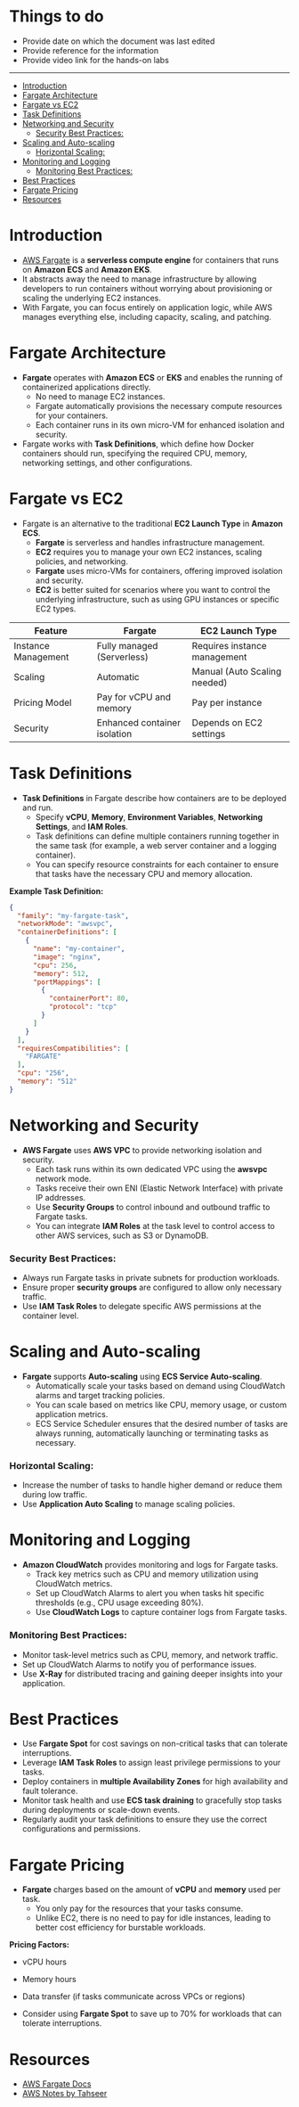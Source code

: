 <h1> Things to do </h1>

- Provide date on which the document was last edited
- Provide reference for the information
- Provide video link for the hands-on labs
---

- [Introduction](#introduction)
- [Fargate Architecture](#fargate-architecture)
- [Fargate vs EC2](#fargate-vs-ec2)
- [Task Definitions](#task-definitions)
- [Networking and Security](#networking-and-security)
    - [Security Best Practices:](#security-best-practices)
- [Scaling and Auto-scaling](#scaling-and-auto-scaling)
    - [Horizontal Scaling:](#horizontal-scaling)
- [Monitoring and Logging](#monitoring-and-logging)
    - [Monitoring Best Practices:](#monitoring-best-practices)
- [Best Practices](#best-practices)
- [Fargate Pricing](#fargate-pricing)
- [Resources](#resources)

# Introduction
- [AWS Fargate](https://docs.aws.amazon.com/AmazonECS/latest/userguide/what-is-fargate.html) is a **serverless compute engine** for containers that runs on **Amazon ECS** and **Amazon EKS**.
- It abstracts away the need to manage infrastructure by allowing developers to run containers without worrying about provisioning or scaling the underlying EC2 instances.
- With Fargate, you can focus entirely on application logic, while AWS manages everything else, including capacity, scaling, and patching.

# Fargate Architecture
- **Fargate** operates with **Amazon ECS** or **EKS** and enables the running of containerized applications directly.
  - No need to manage EC2 instances.
  - Fargate automatically provisions the necessary compute resources for your containers.
  - Each container runs in its own micro-VM for enhanced isolation and security.
- Fargate works with **Task Definitions**, which define how Docker containers should run, specifying the required CPU, memory, networking settings, and other configurations.

# Fargate vs EC2
- Fargate is an alternative to the traditional **EC2 Launch Type** in **Amazon ECS**.
  - **Fargate** is serverless and handles infrastructure management.
  - **EC2** requires you to manage your own EC2 instances, scaling policies, and networking.
  - **Fargate** uses micro-VMs for containers, offering improved isolation and security.
  - **EC2** is better suited for scenarios where you want to control the underlying infrastructure, such as using GPU instances or specific EC2 types.

| Feature               | Fargate                 | EC2 Launch Type        |
|-----------------------|-------------------------|------------------------|
| Instance Management    | Fully managed (Serverless) | Requires instance management |
| Scaling               | Automatic               | Manual (Auto Scaling needed) |
| Pricing Model          | Pay for vCPU and memory | Pay per instance        |
| Security              | Enhanced container isolation | Depends on EC2 settings |

# Task Definitions
- **Task Definitions** in Fargate describe how containers are to be deployed and run.
  - Specify **vCPU**, **Memory**, **Environment Variables**, **Networking Settings**, and **IAM Roles**.
  - Task definitions can define multiple containers running together in the same task (for example, a web server container and a logging container).
  - You can specify resource constraints for each container to ensure that tasks have the necessary CPU and memory allocation.

**Example Task Definition:**
```json
{
  "family": "my-fargate-task",
  "networkMode": "awsvpc",
  "containerDefinitions": [
    {
      "name": "my-container",
      "image": "nginx",
      "cpu": 256,
      "memory": 512,
      "portMappings": [
        {
          "containerPort": 80,
          "protocol": "tcp"
        }
      ]
    }
  ],
  "requiresCompatibilities": [
    "FARGATE"
  ],
  "cpu": "256",
  "memory": "512"
}
```

# Networking and Security
- **AWS Fargate** uses **AWS VPC** to provide networking isolation and security.
  - Each task runs within its own dedicated VPC using the **awsvpc** network mode.
  - Tasks receive their own ENI (Elastic Network Interface) with private IP addresses.
  - Use **Security Groups** to control inbound and outbound traffic to Fargate tasks.
  - You can integrate **IAM Roles** at the task level to control access to other AWS services, such as S3 or DynamoDB.

### Security Best Practices:
- Always run Fargate tasks in private subnets for production workloads.
- Ensure proper **security groups** are configured to allow only necessary traffic.
- Use **IAM Task Roles** to delegate specific AWS permissions at the container level.

# Scaling and Auto-scaling
- **Fargate** supports **Auto-scaling** using **ECS Service Auto-scaling**.
  - Automatically scale your tasks based on demand using CloudWatch alarms and target tracking policies.
  - You can scale based on metrics like CPU, memory usage, or custom application metrics.
  - ECS Service Scheduler ensures that the desired number of tasks are always running, automatically launching or terminating tasks as necessary.

### Horizontal Scaling:
- Increase the number of tasks to handle higher demand or reduce them during low traffic.
- Use **Application Auto Scaling** to manage scaling policies.

# Monitoring and Logging
- **Amazon CloudWatch** provides monitoring and logs for Fargate tasks.
  - Track key metrics such as CPU and memory utilization using CloudWatch metrics.
  - Set up CloudWatch Alarms to alert you when tasks hit specific thresholds (e.g., CPU usage exceeding 80%).
  - Use **CloudWatch Logs** to capture container logs from Fargate tasks.
  
### Monitoring Best Practices:
- Monitor task-level metrics such as CPU, memory, and network traffic.
- Set up CloudWatch Alarms to notify you of performance issues.
- Use **X-Ray** for distributed tracing and gaining deeper insights into your application.

# Best Practices
- Use **Fargate Spot** for cost savings on non-critical tasks that can tolerate interruptions.
- Leverage **IAM Task Roles** to assign least privilege permissions to your tasks.
- Deploy containers in **multiple Availability Zones** for high availability and fault tolerance.
- Monitor task health and use **ECS task draining** to gracefully stop tasks during deployments or scale-down events.
- Regularly audit your task definitions to ensure they use the correct configurations and permissions.

# Fargate Pricing
- **Fargate** charges based on the amount of **vCPU** and **memory** used per task.
  - You only pay for the resources that your tasks consume.
  - Unlike EC2, there is no need to pay for idle instances, leading to better cost efficiency for burstable workloads.
  
**Pricing Factors:**
  - vCPU hours
  - Memory hours
  - Data transfer (if tasks communicate across VPCs or regions)

- Consider using **Fargate Spot** to save up to 70% for workloads that can tolerate interruptions.

# Resources
- [AWS Fargate Docs](https://docs.aws.amazon.com/AmazonECS/latest/developerguide/AWS_Fargate.html)
- [AWS Notes by Tahseer](https://arkalim.notion.site/IAM-e1b1d6d4287644b8874dd7614f3c6d49#fd868bc3e20c40a3818fa77334f76be7)
